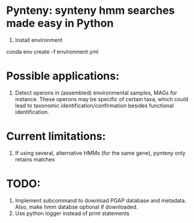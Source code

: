 # Pynteny: synteny hmm searches made easy in Python

1. Install environment

conda env create -f environment.yml

# Possible applications:

1. Detect operons in (assembled) environmental samples, MAGs for instance. These operons may be specific of certain taxa, which could lead to taxonomic identification/confirmation besides functional identification.

# Current limitations:
1. If using several, alternative HMMs (for the same gene), pynteny only retains matches


# TODO: 
1. Implement subcommand to download PGAP database and metadata. Also, make hmm databse optional if downloaded.
3. Use python logger instead of print statements
